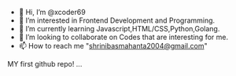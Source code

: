 - 👋 Hi, I’m @xcoder69
- 👀 I’m interested in Frontend Development and Programming.
- 🌱 I’m currently learning Javascript,HTML/CSS,Python,Golang.
- 💞️ I’m looking to collaborate on Codes that are interesting for me.
- 📫 How to reach me "shrinibasmahanta2004@gmail.com"

<!---
xcoder69/xcoder69 is a ✨ special ✨ repository because its `README.md` (this file) appears on your GitHub profile.
You can click the Preview link to take a look at your changes.
--->
MY first github repo!
...

